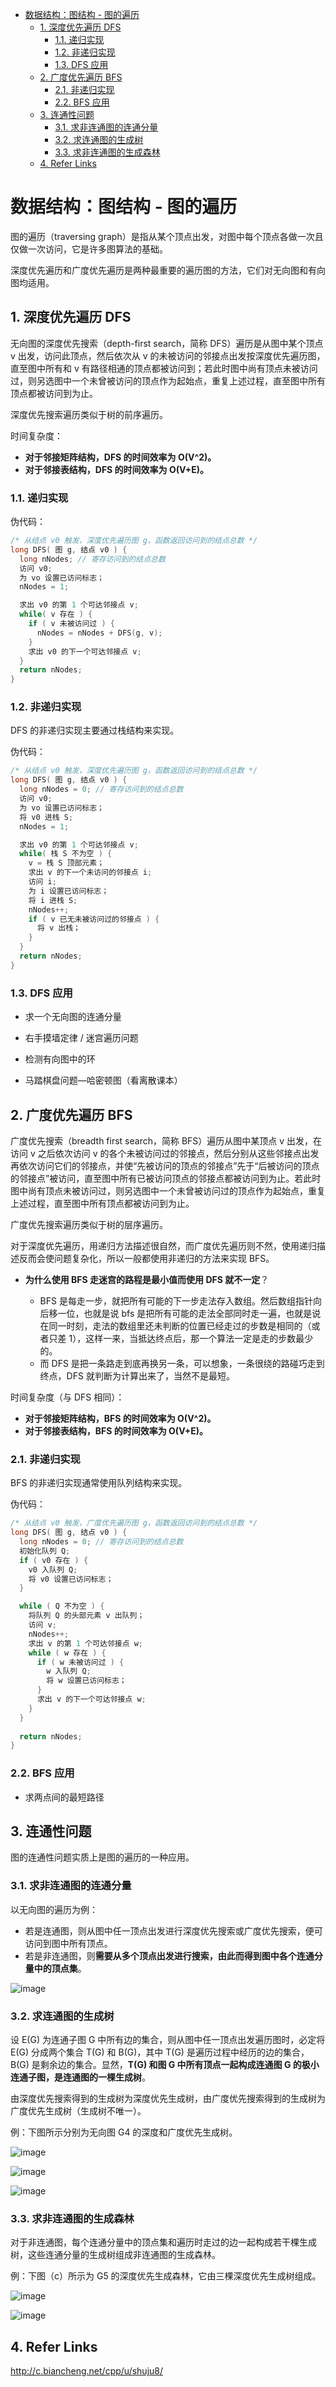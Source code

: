 - [数据结构：图结构 - 图的遍历](#%E6%95%B0%E6%8D%AE%E7%BB%93%E6%9E%84%EF%BC%9A%E5%9B%BE%E7%BB%93%E6%9E%84---%E5%9B%BE%E7%9A%84%E9%81%8D%E5%8E%86)
  - [1. 深度优先遍历 DFS](#1-%E6%B7%B1%E5%BA%A6%E4%BC%98%E5%85%88%E9%81%8D%E5%8E%86-dfs)
    - [1.1. 递归实现](#11-%E9%80%92%E5%BD%92%E5%AE%9E%E7%8E%B0)
    - [1.2. 非递归实现](#12-%E9%9D%9E%E9%80%92%E5%BD%92%E5%AE%9E%E7%8E%B0)
    - [1.3. DFS 应用](#13-dfs-%E5%BA%94%E7%94%A8)
  - [2. 广度优先遍历 BFS](#2-%E5%B9%BF%E5%BA%A6%E4%BC%98%E5%85%88%E9%81%8D%E5%8E%86-bfs)
    - [2.1. 非递归实现](#21-%E9%9D%9E%E9%80%92%E5%BD%92%E5%AE%9E%E7%8E%B0)
    - [2.2. BFS 应用](#22-bfs-%E5%BA%94%E7%94%A8)
  - [3. 连通性问题](#3-%E8%BF%9E%E9%80%9A%E6%80%A7%E9%97%AE%E9%A2%98)
    - [3.1. 求非连通图的连通分量](#31-%E6%B1%82%E9%9D%9E%E8%BF%9E%E9%80%9A%E5%9B%BE%E7%9A%84%E8%BF%9E%E9%80%9A%E5%88%86%E9%87%8F)
    - [3.2. 求连通图的生成树](#32-%E6%B1%82%E8%BF%9E%E9%80%9A%E5%9B%BE%E7%9A%84%E7%94%9F%E6%88%90%E6%A0%91)
    - [3.3. 求非连通图的生成森林](#33-%E6%B1%82%E9%9D%9E%E8%BF%9E%E9%80%9A%E5%9B%BE%E7%9A%84%E7%94%9F%E6%88%90%E6%A3%AE%E6%9E%97)
  - [4. Refer Links](#4-refer-links)

# 数据结构：图结构 - 图的遍历

图的遍历（traversing graph）是指从某个顶点出发，对图中每个顶点各做一次且仅做一次访问，它是许多图算法的基础。

深度优先遍历和广度优先遍历是两种最重要的遍历图的方法，它们对无向图和有向图均适用。

## 1. 深度优先遍历 DFS

无向图的深度优先搜索（depth-first search，简称 DFS）遍历是从图中某个顶点 v 出发，访问此顶点，然后依次从 v 的未被访问的邻接点出发按深度优先遍历图，直至图中所有和 v 有路径相通的顶点都被访问到；若此时图中尚有顶点未被访问过，则另选图中一个未曾被访问的顶点作为起始点，重复上述过程，直至图中所有顶点都被访问到为止。

深度优先搜索遍历类似于树的前序遍历。

时间复杂度：
- **对于邻接矩阵结构，DFS 的时间效率为 O(V^2)。**
- **对于邻接表结构，DFS 的时间效率为 O(V+E)。**

### 1.1. 递归实现

伪代码：
```cpp
/* 从结点 v0 触发，深度优先遍历图 g，函数返回访问到的结点总数 */
long DFS( 图 g, 结点 v0 ) {
  long nNodes; // 寄存访问到的结点总数
  访问 v0;
  为 vo 设置已访问标志；
  nNodes = 1;

  求出 v0 的第 1 个可达邻接点 v;
  while( v 存在 ) {
    if ( v 未被访问过 ) {
      nNodes = nNodes + DFS(g, v);
    }
    求出 v0 的下一个可达邻接点 v;
  }
  return nNodes;
}
```

### 1.2. 非递归实现

DFS 的非递归实现主要通过栈结构来实现。

伪代码：
```cpp
/* 从结点 v0 触发，深度优先遍历图 g，函数返回访问到的结点总数 */
long DFS( 图 g, 结点 v0 ) {
  long nNodes = 0; // 寄存访问到的结点总数
  访问 v0;
  为 vo 设置已访问标志；
  将 v0 进栈 S;
  nNodes = 1;

  求出 v0 的第 1 个可达邻接点 v;
  while( 栈 S 不为空 ) {
    v = 栈 S 顶部元素；
    求出 v 的下一个未访问的邻接点 i;
    访问 i;
    为 i 设置已访问标志；
    将 i 进栈 S;
    nNodes++;
    if ( v 已无未被访问过的邻接点 ) {
      将 v 出栈；
    }
  }
  return nNodes;
}
```

### 1.3. DFS 应用

- 求一个无向图的连通分量

- 右手摸墙定律 / 迷宫遍历问题

- 检测有向图中的环

- 马踏棋盘问题—哈密顿图（看离散课本）

## 2. 广度优先遍历 BFS

广度优先搜索（breadth first search，简称 BFS）遍历从图中某顶点 v 出发，在访问 v 之后依次访问 v 的各个未被访问过的邻接点，然后分别从这些邻接点出发再依次访问它们的邻接点，并使“先被访问的顶点的邻接点”先于“后被访问的顶点的邻接点”被访问，直至图中所有已被访问顶点的邻接点都被访问到为止。若此时图中尚有顶点未被访问过，则另选图中一个未曾被访问过的顶点作为起始点，重复上述过程，直至图中所有顶点都被访问到为止。

广度优先搜索遍历类似于树的层序遍历。

对于深度优先遍历，用递归方法描述很自然，而广度优先遍历则不然，使用递归描述反而会使问题复杂化，所以一般都使用非递归的方法来实现 BFS。

- **为什么使用 BFS 走迷宫的路程是最小值而使用 DFS 就不一定**？

  - BFS 是每走一步，就把所有可能的下一步走法存入数组。然后数组指针向后移一位，也就是说 bfs 是把所有可能的走法全部同时走一遍，也就是说在同一时刻，走法的数组里还未判断的位置已经走过的步数是相同的（或者只差 1），这样一来，当抵达终点后，那一个算法一定是走的步数最少的。
  - 而 DFS 是把一条路走到底再换另一条，可以想象，一条很绕的路碰巧走到终点，DFS 就判断为计算出来了，当然不是最短。

时间复杂度（与 DFS 相同）：
- **对于邻接矩阵结构，BFS 的时间效率为 O(V^2)。**
- **对于邻接表结构，BFS 的时间效率为 O(V+E)。**

### 2.1. 非递归实现

BFS 的非递归实现通常使用队列结构来实现。

伪代码：
```cpp
/* 从结点 v0 触发，广度优先遍历图 g，函数返回访问到的结点总数 */
long DFS( 图 g, 结点 v0 ) {
  long nNodes = 0; // 寄存访问到的结点总数
  初始化队列 Q;
  if ( v0 存在 ) {
    v0 入队列 Q;
    将 v0 设置已访问标志；
  }

  while ( Q 不为空 ) {
    将队列 Q 的头部元素 v 出队列；
    访问 v;
    nNodes++;
    求出 v 的第 1 个可达邻接点 w;
    while ( w 存在 ) {
      if ( w 未被访问过 ) {
        w 入队列 Q;
        将 w 设置已访问标志；
      }
      求出 v 的下一个可达邻接点 w;
    }
  }
  
  return nNodes;
}
```

### 2.2. BFS 应用

- 求两点间的最短路径

## 3. 连通性问题

图的连通性问题实质上是图的遍历的一种应用。

### 3.1. 求非连通图的连通分量

以无向图的遍历为例：
- 若是连通图，则从图中任一顶点出发进行深度优先搜索或广度优先搜索，便可访问到图中所有顶点。
- 若是非连通图，则**需要从多个顶点出发进行搜索，由此而得到图中各个连通分量中的顶点集**。

![image](http://otaivnlxc.bkt.clouddn.com/jpg/2018/2/25/5a12959ecca7fd06d15b8030abf2398b.jpg)

### 3.2. 求连通图的生成树

设 E(G) 为连通子图 G 中所有边的集合，则从图中任一顶点出发遍历图时，必定将 E(G) 分成两个集合 T(G) 和 B(G)，其中 T(G) 是遍历过程中经历的边的集合，B(G) 是剩余边的集合。显然，**T(G) 和图 G 中所有顶点一起构成连通图 G 的极小连通子图，是连通图的一棵生成树**。

由深度优先搜索得到的生成树为深度优先生成树，由广度优先搜索得到的生成树为广度优先生成树（生成树不唯一）。

例：下图所示分别为无向图 G4 的深度和广度优先生成树。

![image](http://otaivnlxc.bkt.clouddn.com/jpg/2018/2/25/67902c845ce8797cb01eaae344593a48.jpg)

![image](http://otaivnlxc.bkt.clouddn.com/jpg/2018/2/24/bbee7c5e833a40c976348f7b118381d1.jpg)

![image](http://otaivnlxc.bkt.clouddn.com/jpg/2018/2/24/75d39667f0976ed8b9d1a4c306f8ff8a.jpg)

### 3.3. 求非连通图的生成森林

对于非连通图，每个连通分量中的顶点集和遍历时走过的边一起构成若干棵生成树，这些连通分量的生成树组成非连通图的生成森林。

例：下图（c）所示为 G5 的深度优先生成森林，它由三棵深度优先生成树组成。

![image](http://otaivnlxc.bkt.clouddn.com/jpg/2018/2/25/701fe64116083cc821ab14383b570d5c.jpg)

![image](http://otaivnlxc.bkt.clouddn.com/jpg/2018/2/24/b2cfe58ecaf6db4de25ebb278c2286dd.jpg)

## 4. Refer Links

http://c.biancheng.net/cpp/u/shuju8/  
